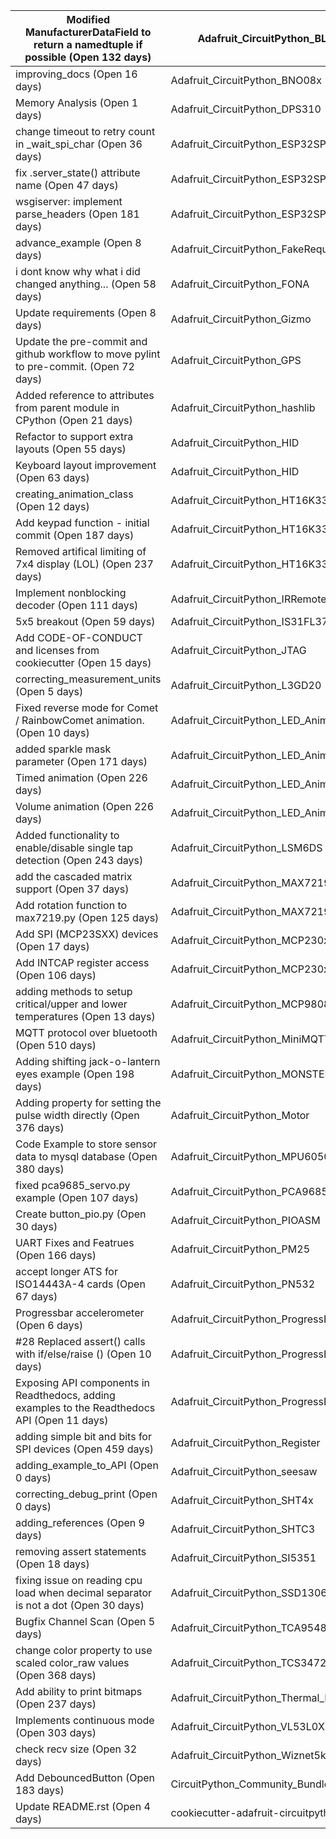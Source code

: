 | Modified ManufacturerDataField to return a namedtuple if possible (Open 132 days)             | Adafruit_CircuitPython_BLE             | NO  |
|-----------------------------------------------------------------------------------------------|----------------------------------------|-----|
| improving_docs (Open 16 days)                                                                 | Adafruit_CircuitPython_BNO08x          | NO  |
| Memory Analysis (Open 1 days)                                                                 | Adafruit_CircuitPython_DPS310          | NO  |
| change timeout to retry count in _wait_spi_char (Open 36 days)                                | Adafruit_CircuitPython_ESP32SPI        | OK  |
| fix .server_state() attribute name (Open 47 days)                                             | Adafruit_CircuitPython_ESP32SPI        | OK  |
| wsgiserver: implement parse_headers (Open 181 days)                                           | Adafruit_CircuitPython_ESP32SPI        | OK  |
| advance_example (Open 8 days)                                                                 | Adafruit_CircuitPython_FakeRequests    | NO  |
| i dont know why what i did changed anything... (Open 58 days)                                 | Adafruit_CircuitPython_FONA            | NO  |
| Update requirements (Open 8 days)                                                             | Adafruit_CircuitPython_Gizmo           | NO  |
| Update the pre-commit and github workflow to move pylint to pre-commit. (Open 72 days)        | Adafruit_CircuitPython_GPS             | NO  |
| Added reference to attributes from parent module in CPython (Open 21 days)                    | Adafruit_CircuitPython_hashlib         | NO  |
| Refactor to support extra layouts (Open 55 days)                                              | Adafruit_CircuitPython_HID             | NO  |
| Keyboard layout improvement (Open 63 days)                                                    | Adafruit_CircuitPython_HID             | NO  |
| creating_animation_class (Open 12 days)                                                       | Adafruit_CircuitPython_HT16K33         | UNK |
| Add keypad function - initial commit (Open 187 days)                                          | Adafruit_CircuitPython_HT16K33         | NO  |
| Removed artifical limiting of 7x4 display (LOL) (Open 237 days)                               | Adafruit_CircuitPython_HT16K33         | NO  |
| Implement nonblocking decoder (Open 111 days)                                                 | Adafruit_CircuitPython_IRRemote        | NO  |
| 5x5 breakout (Open 59 days)                                                                   | Adafruit_CircuitPython_IS31FL3731      | NO  |
| Add CODE-OF-CONDUCT and licenses from cookiecutter (Open 15 days)                             | Adafruit_CircuitPython_JTAG            | NO  |
| correcting_measurement_units (Open 5 days)                                                    | Adafruit_CircuitPython_L3GD20          | OK  |
| Fixed reverse mode for Comet / RainbowComet animation. (Open 10 days)                         | Adafruit_CircuitPython_LED_Animation   | NO  |
| added sparkle mask parameter  (Open 171 days)                                                 | Adafruit_CircuitPython_LED_Animation   | NO  |
| Timed animation (Open 226 days)                                                               | Adafruit_CircuitPython_LED_Animation   | NO  |
| Volume animation (Open 226 days)                                                              | Adafruit_CircuitPython_LED_Animation   | NO  |
| Added functionality to enable/disable single tap detection (Open 243 days)                    | Adafruit_CircuitPython_LSM6DS          | OK  |
| add the cascaded matrix support (Open 37 days)                                                | Adafruit_CircuitPython_MAX7219         | NO  |
| Add rotation function to max7219.py (Open 125 days)                                           | Adafruit_CircuitPython_MAX7219         | NO  |
| Add SPI (MCP23SXX) devices (Open 17 days)                                                     | Adafruit_CircuitPython_MCP230xx        | NO  |
| Add INTCAP register access (Open 106 days)                                                    | Adafruit_CircuitPython_MCP230xx        | YES |
| adding methods to setup critical/upper and lower temperatures (Open 13 days)                  | Adafruit_CircuitPython_MCP9808         | OK  |
| MQTT protocol over bluetooth (Open 510 days)                                                  | Adafruit_CircuitPython_MiniMQTT        | NO  |
| Adding shifting jack-o-lantern eyes example (Open 198 days)                                   | Adafruit_CircuitPython_MONSTERM4SK     | NO  |
| Adding property for setting the pulse width directly (Open 376 days)                          | Adafruit_CircuitPython_Motor           | NO  |
| Code Example to store sensor data to mysql database (Open 380 days)                           | Adafruit_CircuitPython_MPU6050         | N/A |
| fixed pca9685_servo.py example (Open 107 days)                                                | Adafruit_CircuitPython_PCA9685         | YES |
| Create button_pio.py (Open 30 days)                                                           | Adafruit_CircuitPython_PIOASM          | NO  |
| UART Fixes and Featrues (Open 166 days)                                                       | Adafruit_CircuitPython_PM25            | NO  |
| accept longer ATS for ISO14443A-4 cards (Open 67 days)                                        | Adafruit_CircuitPython_PN532           | NO  |
| Progressbar accelerometer (Open 6 days)                                                       | Adafruit_CircuitPython_ProgressBar     | OK  |
| #28 Replaced assert() calls with if/else/raise () (Open 10 days)                              | Adafruit_CircuitPython_ProgressBar     | OK  |
| Exposing API components in Readthedocs, adding examples to the Readthedocs API (Open 11 days) | Adafruit_CircuitPython_ProgressBar     | OK  |
| adding simple bit and bits for SPI devices (Open 459 days)                                    | Adafruit_CircuitPython_Register        | OK  |
| adding_example_to_API (Open 0 days)                                                           | Adafruit_CircuitPython_seesaw          | OK  |
| correcting_debug_print (Open 0 days)                                                          | Adafruit_CircuitPython_SHT4x           | OK  |
| adding_references (Open 9 days)                                                               | Adafruit_CircuitPython_SHTC3           | OK  |
| removing assert statements (Open 18 days)                                                     | Adafruit_CircuitPython_SI5351          | OK  |
| fixing issue on reading cpu load when decimal separator is not a dot (Open 30 days)           | Adafruit_CircuitPython_SSD1306         | OK  |
| Bugfix Channel Scan (Open 5 days)                                                             | Adafruit_CircuitPython_TCA9548A        | OK  |
| change color property to use scaled color_raw values (Open 368 days)                          | Adafruit_CircuitPython_TCS34725        | OK  |
| Add ability to print bitmaps (Open 237 days)                                                  | Adafruit_CircuitPython_Thermal_Printer | N/A |
| Implements continuous mode (Open 303 days)                                                    | Adafruit_CircuitPython_VL53L0X         | YES |
| check recv size (Open 32 days)                                                                | Adafruit_CircuitPython_Wiznet5k        | NO  |
| Add DebouncedButton (Open 183 days)                                                           | CircuitPython_Community_Bundle         | NO  |
| Update README.rst (Open 4 days)                                                               | cookiecutter-adafruit-circuitpython    | NO  |
